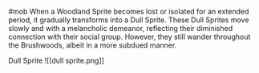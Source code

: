 #mob 
When a Woodland Sprite becomes lost or isolated for an extended period, it gradually transforms into a Dull Sprite. These Dull Sprites move slowly and with a melancholic demeanor, reflecting their diminished connection with their social group. However, they still wander throughout the Brushwoods, albeit in a more subdued manner.

Dull Sprite
![[dull sprite.png]]